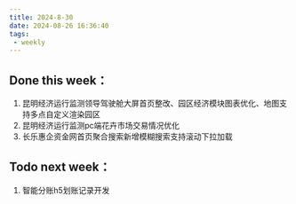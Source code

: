 ```yaml
---
title: 2024-8-30
date: 2024-08-26 16:36:40
tags: 
 - weekly
---
```

## Done this week：
   1. 昆明经济运行监测领导驾驶舱大屏首页整改、园区经济模块图表优化、地图支持多点自定义渲染园区
   2. 昆明经济运行监测pc端花卉市场交易情况优化
   3. 长乐惠企资金网首页聚合搜索新增模糊搜索支持滚动下拉加载
## Todo next week：
   1. 智能分账h5划账记录开发